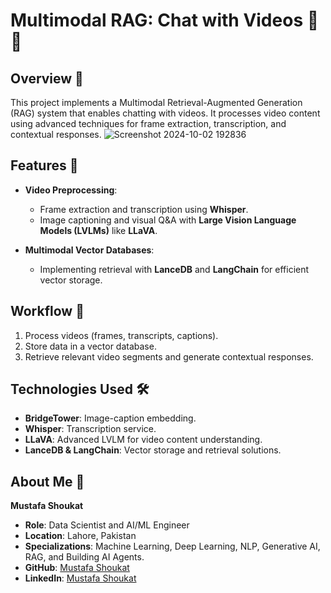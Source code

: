 # Multimodal RAG: Chat with Videos 🎥💬

## Overview 🌟
This project implements a Multimodal Retrieval-Augmented Generation (RAG) system that enables chatting with videos. It processes video content using advanced techniques for frame extraction, transcription, and contextual responses.
![Screenshot 2024-10-02 192836](https://github.com/user-attachments/assets/82e0176c-eefd-4191-a28b-18a842e375be)

## Features 🚀
- **Video Preprocessing**:
  - Frame extraction and transcription using **Whisper**.
  - Image captioning and visual Q&A with **Large Vision Language Models (LVLMs)** like **LLaVA**.

- **Multimodal Vector Databases**:
  - Implementing retrieval with **LanceDB** and **LangChain** for efficient vector storage.

## Workflow 🔄
1. Process videos (frames, transcripts, captions).
2. Store data in a vector database.
3. Retrieve relevant video segments and generate contextual responses.

## Technologies Used 🛠️
- **BridgeTower**: Image-caption embedding.
- **Whisper**: Transcription service.
- **LLaVA**: Advanced LVLM for video content understanding.
- **LanceDB & LangChain**: Vector storage and retrieval solutions.

## About Me 👤
**Mustafa Shoukat**  
- **Role**: Data Scientist and AI/ML Engineer  
- **Location**: Lahore, Pakistan  
- **Specializations**: Machine Learning, Deep Learning, NLP, Generative AI, RAG, and Building AI Agents.  
- **GitHub**: [Mustafa Shoukat](https://github.com/YourGitHubUsername)  
- **LinkedIn**: [Mustafa Shoukat](https://www.linkedin.com/in/YourLinkedInProfile)  

